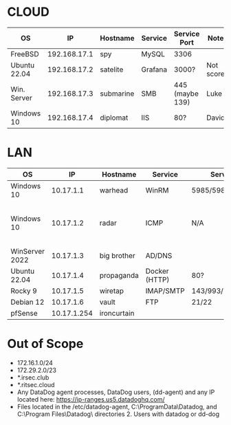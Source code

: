 # CLOUD

| OS           | IP           | Hostname  | Service | Service Port    | Notes      |
| ------------ | ------------ | --------- | ------- | --------------- | ---------- |
| FreeBSD      | 192.168.17.1 | spy       | MySQL   | 3306            |            |
| Ubuntu 22.04 | 192.168.17.2 | satelite  | Grafana | 3000?           | Not scored |
| Win. Server  | 192.168.17.3 | submarine | SMB     | 445 (maybe 139) | Luke       |
| Windows 10   | 192.168.17.4 | diplomat  | IIS     | 80?             | David      |


# LAN

| OS             | IP          | Hostname    | Service       | Service Port         | Notes                        |
| -------------- | ----------- | ----------- | ------------- | -------------------- | ---------------------------- |
| Windows 10     | 10.17.1.1   | warhead     | WinRM         | 5985/5986            |                              |
| Windows 10     | 10.17.1.2   | radar       | ICMP          | N/A                  | Filter for just ICMP traffic |
| WinServer 2022 | 10.17.1.3   | big brother | AD/DNS        |                      | David                        |
| Ubuntu 22.04   | 10.17.1.4   | propaganda  | Docker (HTTP) | 80?                  | Max                          |
| Rocky 9        | 10.17.1.5   | wiretap     | IMAP/SMTP     | 143/993/25?/465?/587 | Max                          |
| Debian 12      | 10.17.1.6   | vault       | FTP           | 21/22                | Max                          |
| pfSense        | 10.17.1.254 | ironcurtain |               |                      | Luke                         |

# Out of Scope
- 172.16.1.0/24
- 172.29.2.0/23
- *.irsec.club
- *.ritsec.cloud
- Any DataDog agent processes, DataDog users, (dd-agent) and any IP located here: https://ip-ranges.us5.datadoghq.com/
- Files located in the /etc/datadog-agent, C:\ProgramData\Datadog, and C:\Program Files\Datadog\ directories 2. Users with datadog or dd-dog